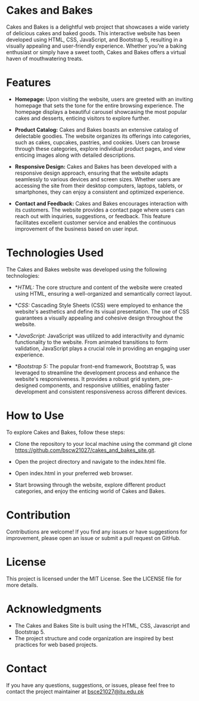 # Cakes and Bakes
Cakes and Bakes is a delightful web project that showcases a wide variety of delicious cakes and baked goods. This interactive website has been developed using HTML, CSS, JavaScript, and Bootstrap 5, resulting in a visually appealing and user-friendly experience. Whether you're a baking enthusiast or simply have a sweet tooth, Cakes and Bakes offers a virtual haven of mouthwatering treats.

# Features
- **Homepage:** Upon visiting the website, users are greeted with an inviting homepage that sets the tone for the entire browsing experience. The homepage displays a beautiful carousel showcasing the most popular cakes and desserts, enticing visitors to explore further.

- **Product Catalog:** Cakes and Bakes boasts an extensive catalog of delectable goodies. The website organizes its offerings into categories, such as cakes, cupcakes, pastries, and cookies. Users can browse through these categories, explore individual product pages, and view enticing images along with detailed descriptions.

- **Responsive Design:** Cakes and Bakes has been developed with a responsive design approach, ensuring that the website adapts seamlessly to various devices and screen sizes. Whether users are accessing the site from their desktop computers, laptops, tablets, or smartphones, they can enjoy a consistent and optimized experience.

- **Contact and Feedback:** Cakes and Bakes encourages interaction with its customers. The website provides a contact page where users can reach out with inquiries, suggestions, or feedback. This feature facilitates excellent customer service and enables the continuous improvement of the business based on user input.

# Technologies Used
The Cakes and Bakes website was developed using the following technologies:

- **HTML:* The core structure and content of the website were created using HTML, ensuring a well-organized and semantically correct layout.

- **CSS:* Cascading Style Sheets (CSS) were employed to enhance the website's aesthetics and define its visual presentation. The use of CSS guarantees a visually appealing and cohesive design throughout the website.

- **JavaScript:* JavaScript was utilized to add interactivity and dynamic functionality to the website. From animated transitions to form validation, JavaScript plays a crucial role in providing an engaging user experience.

- **Bootstrap 5:* The popular front-end framework, Bootstrap 5, was leveraged to streamline the development process and enhance the website's responsiveness. It provides a robust grid system, pre-designed components, and responsive utilities, enabling faster development and consistent responsiveness across different devices.

# How to Use
To explore Cakes and Bakes, follow these steps:

- Clone the repository to your local machine using the command git clone https://github.com/bscw21027/cakes_and_bakes_site.git.

- Open the project directory and navigate to the index.html file.

- Open index.html in your preferred web browser.

- Start browsing through the website, explore different product categories, and enjoy the enticing world of Cakes and Bakes.

# Contribution
Contributions are welcome! If you find any issues or have suggestions for improvement, please open an issue or submit a pull request on GitHub.

# License
This project is licensed under the MIT License. See the LICENSE file for more details.

# Acknowledgments
- The Cakes and Bakes Site is built using the HTML, CSS, Javascript and Bootstrap 5.
- The project structure and code organization are inspired by best practices for web based projects.

# Contact
If you have any questions, suggestions, or issues, please feel free to contact the project maintainer at bsce21027@itu.edu.pk
